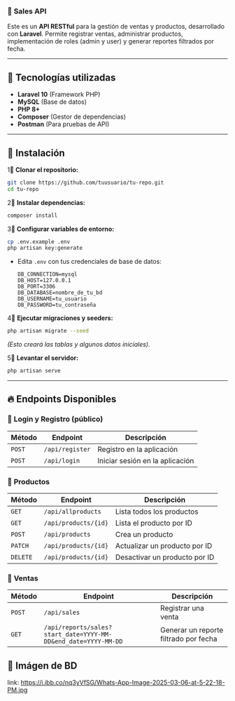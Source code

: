 ### 🛂 **Sales API**  

Este es un **API RESTful** para la gestión de ventas y productos, desarrollado con **Laravel**. Permite registrar ventas, administrar productos, implementación de roles (admin y user) y generar reportes filtrados por fecha.  

---

## 🚀 **Tecnologías utilizadas**  
- **Laravel 10** (Framework PHP)  
- **MySQL** (Base de datos)  
- **PHP 8+**  
- **Composer** (Gestor de dependencias)  
- **Postman** (Para pruebas de API)  

---

## 📂 **Instalación**  
1⃣ **Clonar el repositorio:**  
```sh
git clone https://github.com/tuusuario/tu-repo.git
cd tu-repo
```
  
2⃣ **Instalar dependencias:**  
```sh
composer install
```

3⃣ **Configurar variables de entorno:**  
```sh
cp .env.example .env
php artisan key:generate
```
- Edita `.env` con tus credenciales de base de datos:  
  ```
  DB_CONNECTION=mysql
  DB_HOST=127.0.0.1
  DB_PORT=3306
  DB_DATABASE=nombre_de_tu_bd
  DB_USERNAME=tu_usuario
  DB_PASSWORD=tu_contraseña
  ```

4⃣ **Ejecutar migraciones y seeders:**  
```sh
php artisan migrate --seed
```
*(Esto creará las tablas y algunos datos iniciales).*

5⃣ **Levantar el servidor:**  
```sh
php artisan serve
```
  
---

## 🔥 **Endpoints Disponibles**  

### 📌 **Login y Registro (público)**  
| Método | Endpoint | Descripción |
|--------|---------|-------------|
| `POST` | `/api/register` | Registro en la aplicación |
| `POST` | `/api/login` | Iniciar sesión en la aplicación |

### 📌 **Productos**  
| Método | Endpoint | Descripción |
|--------|---------|-------------|
| `GET` | `/api/allproducts` | Lista todos los productos |
| `GET` | `/api/products/{id}` | Lista el producto por ID |
| `POST` | `/api/products` | Crea un producto |
| `PATCH` | `/api/products/{id}` | Actualizar un producto por ID |
| `DELETE` | `/api/products/{id}` | Desactivar un producto por ID |

### 📌 **Ventas**  
| Método | Endpoint | Descripción |
|--------|---------|-------------|
| `POST` | `/api/sales` | Registrar una venta |
| `GET` | `/api/reports/sales?start_date=YYYY-MM-DD&end_date=YYYY-MM-DD` | Generar un reporte filtrado por fecha |

## 🐝 **Imágen de BD**  
link: https://i.ibb.co/nq3yVfSG/Whats-App-Image-2025-03-06-at-5-22-18-PM.jpg

